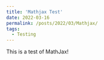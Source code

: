 ```yaml
---
title: 'Mathjax Test'
date: 2022-03-16
permalink: /posts/2022/03/Mathjax/
tags:
  - Testing
---
```


This is a test of MathJax!
